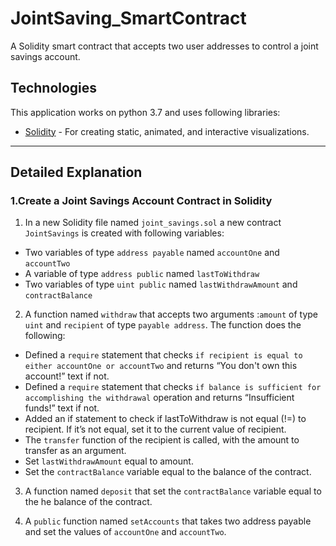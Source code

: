 # JointSaving_SmartContract
A Solidity smart contract that accepts two user addresses to control a joint savings account.

## Technologies

This application works on python 3.7 and uses following libraries:

* [Solidity](https://github.com/matplotlib/matplotlib.git) - For creating static, animated, and interactive visualizations.

---

## Detailed Explanation

### 1.Create a Joint Savings Account Contract in Solidity
1. In a new Solidity file named `joint_savings.sol` a new contract `JointSavings` is created with following variables:
  * Two variables of type `address payable` named `accountOne` and `accountTwo`
  * A variable of type `address public` named `lastToWithdraw`
  * Two variables of type `uint public` named `lastWithdrawAmount` and `contractBalance`

2. A function named `withdraw` that accepts two arguments :`amount` of type `uint` and `recipient` of type `payable address`. The function does the following:
  * Defined a `require` statement that checks `if recipient is equal to either accountOne or accountTwo` and returns “You don't own this account!” text if not.
  * Defined a `require` statement that checks `if balance is sufficient for accomplishing the withdrawal` operation and returns “Insufficient funds!” text if not.
  * Added an if statement to check if lastToWithdraw is not equal (!=) to recipient. If it’s not equal, set it to the current value of recipient.
  * The `transfer` function of the recipient is called, with the amount to transfer as an argument.
  * Set `lastWithdrawAmount` equal to amount.
  * Set the `contractBalance` variable equal to the balance of the contract.

3. A function named `deposit` that set the `contractBalance` variable equal to the he balance of the contract.

4. A `public` function named `setAccounts` that takes two address payable and set the values of `accountOne` and `accountTwo`.